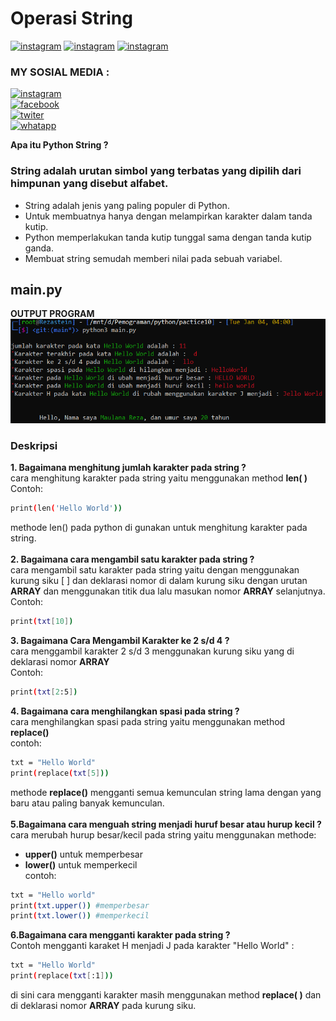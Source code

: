 # **Operasi String**
[![instagram](https://img.shields.io/badge/Nama-Maulana%20Reza-blue.svg)](https://www.instagram.com/rezastein_) [![instagram](https://img.shields.io/badge/Nim-312110510-blue.svg)](https://www.instagram.com/rezastein_) [![instagram](https://img.shields.io/badge/Kelas-TI.21.C5-blue.svg)](https://www.instagram.com/rezastein_)

### **MY SOSIAL MEDIA :**

[![instagram](https://upload.wikimedia.org/wikipedia/commons/thumb/e/e7/Instagram_logo_2016.svg/30px-Instagram_logo_2016.svg.png)](https://www.instagram.com/rezastein_) <br> [![facebook](https://upload.wikimedia.org/wikipedia/commons/thumb/c/c2/F_icon.svg/30px-F_icon.svg.png)](https://www.facebook.com/rezastein.rezastein) <br> [![twiter](https://upload.wikimedia.org/wikipedia/de/thumb/9/9f/Twitter_bird_logo_2012.svg/30px-Twitter_bird_logo_2012.svg.png)](https://twitter.com/rezastein_) <br> [![whatapp](https://upload.wikimedia.org/wikipedia/commons/thumb/6/6b/WhatsApp.svg/30px-WhatsApp.svg.png)](https://wa.me/qr/UK5NMG54XWHJC1)


**Apa itu Python String ?**

### **String adalah urutan simbol yang terbatas yang dipilih dari himpunan yang disebut alfabet.**

- String adalah jenis yang paling populer di Python.
- Untuk membuatnya hanya dengan melampirkan
  karakter dalam tanda kutip.
- Python memperlakukan tanda kutip tunggal sama
  dengan tanda kutip ganda.
- Membuat string semudah memberi nilai pada sebuah
  variabel.
  <br>

## **main.py**

**OUTPUT PROGRAM**
![eza](media/output.png)

### **Deskripsi**

**1. Bagaimana menghitung jumlah karakter pada string ?**
<br>
cara menghitung karakter pada string yaitu menggunakan method **len( )**
<br>
Contoh:

```sh
print(len('Hello World'))
```

methode len() pada python di gunakan untuk menghitung karakter pada string.
<br>
<br>
**2. Bagaimana cara mengambil satu karakter pada string ?**
<br>
cara mengambil satu karakter pada string yaitu dengan menggunakan kurung siku [ ] dan deklarasi nomor di dalam kurung siku dengan urutan **ARRAY** dan menggunakan titik dua lalu masukan nomor **ARRAY** selanjutnya.
<br>
Contoh:

```sh
print(txt[10])
```

**3. Bagaimana Cara Mengambil Karakter ke 2 s/d 4 ?**
<br>
cara menggambil karakter 2 s/d 3 menggunakan kurung siku yang di deklarasi nomor **ARRAY**
<br>
Contoh:

```sh
print(txt[2:5])
```

**4. Bagaimana cara menghilangkan spasi pada string ?**
<br>
cara menghilangkan spasi pada string yaitu menggunakan method **replace()**
<br>
contoh:

```sh
txt = "Hello World"
print(replace(txt[5]))
```

methode **replace()** mengganti semua kemunculan string lama dengan yang baru atau paling banyak kemunculan.
<br>
<br>
**5.Bagaimana cara menguah string menjadi huruf besar atau hurup kecil ?**
<br>
cara merubah hurup besar/kecil pada string yaitu menggunakan methode:

- **upper()** untuk memperbesar
- **lower()** untuk memperkecil
  <br>
  contoh:

```sh
txt = "Hello world"
print(txt.upper()) #memperbesar
print(txt.lower()) #memperkecil
```

**6.Bagaimana cara mengganti karakter pada string ?**
<br>
Contoh mengganti karaket H menjadi J pada karakter "Hello World" :

```sh
txt = "Hello World"
print(replace(txt[:1]))
```

di sini cara mengganti karakter masih menggunakan method **replace( )** dan di deklarasi nomor **ARRAY** pada kurung siku.
